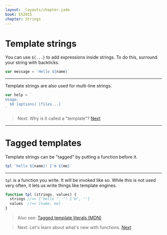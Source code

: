 ```yaml
---
layout: _layouts/chapter.jade
book: ES2015
chapter: Strings
---
```


# Template strings

You can use `${...}` to add expressions inside strings. To do this, surround your string with backticks.

```js
var message = `Hello ${name}`
```

---

Template strings are also used for multi-line strings.

```js
var help = `
Usage:
  $0 [options] [files...]
`
```

> Next: Why is it called a "template"? [Next](#tagged-templates)

* * * * * * * * * * * * * * * * * * * * * * * * * * * * * * * * * * * * * * *

# Tagged templates

Template strings can be "tagged" by putting a function before it.

```js
tpl `hello ${name}! I'm ${me}`
```

---

`tpl` is a function you write. It will be invoked like so.
While this is not used very often, it lets us write things like template engines.

```js
function tpl (strings, values) {
  strings //=> ['hello ', "! I'm", '']
  values  //=> [name, me]
}
```

> Also see: [Tagged template literals (MDN)](https://developer.mozilla.org/en-US/docs/Web/JavaScript/Reference/Template_literals#Tagged_template_literals)

<!-- -->

> Next: Let's learn about what's new with functions. [Next](functions)
